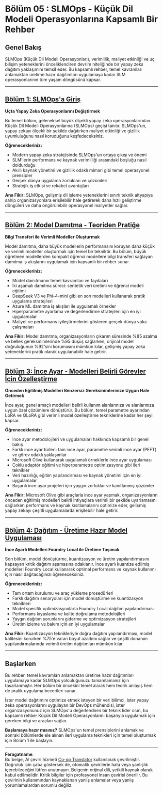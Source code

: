 <!--
CO_OP_TRANSLATOR_METADATA:
{
  "original_hash": "2db7a2f6e9873c3cd09fea6736bf360b",
  "translation_date": "2025-09-17T23:47:44+00:00",
  "source_file": "Module05/README.md",
  "language_code": "tr"
}
-->
# Bölüm 05 : SLMOps - Küçük Dil Modeli Operasyonlarına Kapsamlı Bir Rehber

## Genel Bakış

SLMOps (Küçük Dil Modeli Operasyonları), verimlilik, maliyet etkinliği ve uç bilişim yeteneklerini önceliklendiren devrim niteliğinde bir yapay zeka dağıtım yaklaşımını temsil eder. Bu kapsamlı rehber, temel kavramları anlamaktan üretime hazır dağıtımları uygulamaya kadar SLM operasyonlarının tüm yaşam döngüsünü kapsar.

---

## [Bölüm 1: SLMOps'a Giriş](./01.IntroduceSLMOps.md)

**Uçta Yapay Zeka Operasyonlarını Değiştirmek**

Bu temel bölüm, geleneksel büyük ölçekli yapay zeka operasyonlarından Küçük Dil Modeli Operasyonlarına (SLMOps) geçişi tanıtır. SLMOps'un, yapay zekayı ölçekli bir şekilde dağıtırken maliyet etkinliği ve gizlilik uyumluluğunu nasıl koruduğunu keşfedeceksiniz.

**Öğrenecekleriniz:**
- Modern yapay zeka stratejisinde SLMOps'un ortaya çıkışı ve önemi
- SLM'lerin performans ve kaynak verimliliği arasındaki boşluğu nasıl doldurduğu
- Akıllı kaynak yönetimi ve gizlilik odaklı mimari gibi temel operasyonel prensipler
- Gerçek dünya uygulama zorlukları ve çözümleri
- Stratejik iş etkisi ve rekabet avantajları

**Ana Fikir:** SLMOps, gelişmiş dil işleme yeteneklerini sınırlı teknik altyapıya sahip organizasyonlara erişilebilir hale getirerek daha hızlı geliştirme döngüleri ve daha öngörülebilir operasyonel maliyetler sağlar.

---

## [Bölüm 2: Model Damıtma - Teoriden Pratiğe](./02.SLMOps-Distillation.md)

**Bilgi Transferi ile Verimli Modeller Oluşturmak**

Model damıtma, daha büyük modellerin performansını koruyan daha küçük ve verimli modeller oluşturmak için temel bir tekniktir. Bu bölüm, büyük öğretmen modellerden kompakt öğrenci modellere bilgi transferi sağlayan damıtma iş akışlarını uygulamak için kapsamlı bir rehber sunar.

**Öğrenecekleriniz:**
- Model damıtmanın temel kavramları ve faydaları
- İki aşamalı damıtma süreci: sentetik veri üretimi ve öğrenci modeli eğitimi
- DeepSeek V3 ve Phi-4-mini gibi en son modelleri kullanarak pratik uygulama stratejileri
- Azure ML damıtma iş akışları ile uygulamalı örnekler
- Hiperparametre ayarlama ve değerlendirme stratejileri için en iyi uygulamalar
- Maliyet ve performans iyileştirmelerini gösteren gerçek dünya vaka çalışmaları

**Ana Fikir:** Model damıtma, organizasyonların çıkarım süresinde %85 azalma ve bellek gereksinimlerinde %95 düşüş sağlarken, orijinal model doğruluğunun %92'sini korumasını mümkün kılar, gelişmiş yapay zeka yeteneklerini pratik olarak uygulanabilir hale getirir.

---

## [Bölüm 3: İnce Ayar - Modelleri Belirli Görevler İçin Özelleştirme](./03.SLMOps-Finetuing.md)

**Önceden Eğitilmiş Modelleri Benzersiz Gereksinimlerinize Uygun Hale Getirmek**

İnce ayar, genel amaçlı modelleri belirli kullanım alanlarınıza ve alanlarınıza uygun özel çözümlere dönüştürür. Bu bölüm, temel parametre ayarından LoRA ve QLoRA gibi verimli model özelleştirme tekniklerine kadar her şeyi kapsar.

**Öğrenecekleriniz:**
- İnce ayar metodolojileri ve uygulamaları hakkında kapsamlı bir genel bakış
- Farklı ince ayar türleri: tam ince ayar, parametre verimli ince ayar (PEFT) ve görev odaklı yaklaşımlar
- Microsoft Olive kullanarak uygulamalı örneklerle ince ayar uygulaması
- Çoklu adaptör eğitimi ve hiperparametre optimizasyonu gibi ileri teknikler
- Veri hazırlığı, eğitim yapılandırması ve kaynak yönetimi için en iyi uygulamalar
- Başarılı ince ayar projeleri için yaygın zorluklar ve kanıtlanmış çözümler

**Ana Fikir:** Microsoft Olive gibi araçlarla ince ayar yapmak, organizasyonların önceden eğitilmiş modelleri belirli ihtiyaçlara verimli bir şekilde uyarlamasını sağlarken performans ve kaynak kısıtlamalarını optimize eder, gelişmiş yapay zekayı çeşitli uygulamalarda erişilebilir hale getirir.

---

## [Bölüm 4: Dağıtım - Üretime Hazır Model Uygulaması](./04.SLMOps.Deployment.md)

**İnce Ayarlı Modelleri Foundry Local ile Üretime Taşımak**

Son bölüm, model dönüştürme, kuantizasyon ve üretim yapılandırmasını kapsayan kritik dağıtım aşamasına odaklanır. İnce ayarlı kuantize edilmiş modelleri Foundry Local kullanarak optimal performans ve kaynak kullanımı için nasıl dağıtacağınızı öğreneceksiniz.

**Öğrenecekleriniz:**
- Tam ortam kurulumu ve araç yükleme prosedürleri
- Farklı dağıtım senaryoları için model dönüştürme ve kuantizasyon teknikleri
- Model spesifik optimizasyonlarla Foundry Local dağıtım yapılandırması
- Performans kıyaslama ve kalite doğrulama metodolojileri
- Yaygın dağıtım sorunlarını giderme ve optimizasyon stratejileri
- Üretim izleme ve bakım için en iyi uygulamalar

**Ana Fikir:** Kuantizasyon teknikleriyle doğru dağıtım yapılandırması, model kalitesini korurken %75'e varan boyut azaltımı sağlar ve çeşitli donanım yapılandırmalarında verimli üretim dağıtımları mümkün kılar.

---

## Başlarken

Bu rehber, temel kavramları anlamaktan üretime hazır dağıtımları uygulamaya kadar SLMOps yolculuğunuzu tamamlamanız için tasarlanmıştır. Her bölüm bir öncekini temel alarak hem teorik anlayış hem de pratik uygulama becerileri sunar.

İster model dağıtımını optimize etmek isteyen bir veri bilimci, ister yapay zeka operasyonlarını uygulayan bir DevOps mühendisi, ister organizasyonunuz için SLMOps'u değerlendiren bir teknik lider olun, bu kapsamlı rehber Küçük Dil Modeli Operasyonlarını başarıyla uygulamak için gereken bilgi ve araçları sağlar.

**Başlamaya hazır mısınız?** SLMOps'un temel prensiplerini anlamak ve sonraki bölümlerde ele alınan ileri uygulama teknikleri için temel oluşturmak için Bölüm 1 ile başlayın.

---

**Feragatname**:  
Bu belge, AI çeviri hizmeti [Co-op Translator](https://github.com/Azure/co-op-translator) kullanılarak çevrilmiştir. Doğruluk için çaba göstersek de, otomatik çevirilerin hata veya yanlışlık içerebileceğini lütfen unutmayın. Belgenin orijinal dili, yetkili kaynak olarak kabul edilmelidir. Kritik bilgiler için profesyonel insan çevirisi önerilir. Bu çevirinin kullanımından kaynaklanan yanlış anlamalar veya yanlış yorumlamalardan sorumlu değiliz.